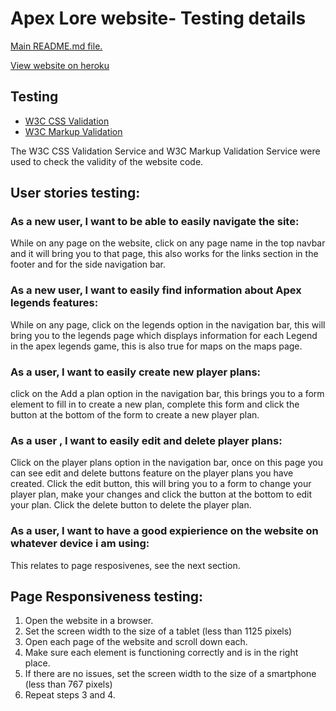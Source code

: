# Apex Lore website- Testing details
[Main README.md file.](README.md)

[View website on heroku](http://legends-lore-app.herokuapp.com/)

## Testing
* [W3C CSS Validation](http://www.w3.org/)
* [W3C Markup Validation](https://validator.w3.org/)

The W3C CSS Validation Service and W3C Markup Validation Service were used to check the validity of the website code.

## User stories testing:

### As a new user, I want to be able to easily navigate the site:
While on any page on the website, click on any page name in the top navbar and it will bring you to that page, this also works for the links section in the footer and for the side navigation bar.
### As a new user, I want to easily find information about Apex legends features:
While on any page, click on the legends option in the navigation bar, this will bring you to the legends page which displays information for each Legend in the apex legends game, this is also true for maps on the maps page.
### As a user, I want to easily create new player plans:
click on the Add a plan option in the navigation bar, this brings you to a form element to fill in to create a new plan, complete this form and click the button at the bottom of the form to create a new player plan.
### As a user , I want to easily edit and delete player plans:
Click on the player plans option in the navigation bar, once on this page you can see edit and delete buttons feature on the player plans you have created. Click the edit button, this will bring you to a form to change your player plan, make your changes and click the button at the bottom to edit your plan. Click the delete button to delete the player plan.
### As a user, I want to have a good expierience on the website on whatever device i am using:
This relates to page resposivenes, see the next section.


## Page Responsiveness testing:

1. Open the website in a browser.
2. Set the screen width to the size of a tablet (less than 1125 pixels)
3. Open each page of the website and scroll down each.
4. Make sure each element is functioning correctly and is in the right place.
5. If there are no issues, set the screen width to the size of a smartphone (less than 767 pixels)
7. Repeat steps 3 and 4.